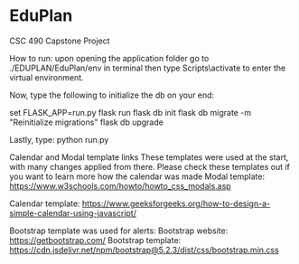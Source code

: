 # EduPlan
CSC 490 Capstone Project

How to run:
upon opening the application folder go to ./EDUPLAN/EduPlan/env in terminal
then type Scripts\activate to enter the virtual environment. 

Now, type the following to initialize the db on your end:

set FLASK_APP=run.py
flask run
flask db init
flask db migrate -m "Reinitialize migrations"
flask db upgrade

Lastly, type: python run.py



Calendar and Modal template links
These templates were used at the start, with many changes applied from there. Please check these templates out if you want to learn more how the calendar was made
Modal template:
https://www.w3schools.com/howto/howto_css_modals.asp

Calendar template:
https://www.geeksforgeeks.org/how-to-design-a-simple-calendar-using-javascript/

Bootstrap template was used for alerts:
Bootstrap website: https://getbootstrap.com/
Bootstrap template: https://cdn.jsdelivr.net/npm/bootstrap@5.2.3/dist/css/bootstrap.min.css

